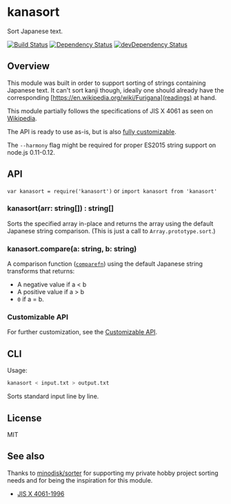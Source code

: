 # kanasort

Sort Japanese text.

[![Build Status](https://travis-ci.org/seangenabe/kanasort.svg?branch=master)](https://travis-ci.org/seangenabe/kanasort)
[![Dependency Status](https://david-dm.org/seangenabe/kanasort.svg)](https://david-dm.org/seangenabe/kanasort)
[![devDependency Status](https://david-dm.org/seangenabe/symbol-enum/dev-status.svg)](https://david-dm.org/seangenabe/symbol-enum#info=devDependencies)

## Overview

This module was built in order to support sorting of strings containing
Japanese text. It can't sort kanji though, ideally one should already have the
corresponding [https://en.wikipedia.org/wiki/Furigana](readings) at hand.

This module partially follows the specifications of JIS X 4061 as seen on [Wikipedia](https://ja.wikipedia.org/wiki/%E6%97%A5%E6%9C%AC%E8%AA%9E%E6%96%87%E5%AD%97%E5%88%97%E7%85%A7%E5%90%88%E9%A0%86%E7%95%AA).

The API is ready to use as-is, but is also
[fully customizable](readme-customizable-api.md).

The `--harmony` flag might be required for proper ES2015 string support on
node.js 0.11-0.12.

## API

`var kanasort = require('kanasort')` or `import kanasort from 'kanasort'`

### kanasort(arr: string[]) : string[]

Sorts the specified array in-place and returns the array using the default
Japanese string comparison.
(This is just a call to `Array.prototype.sort`.)

### kanasort.compare(a: string, b: string)

A comparison function ([`comparefn`](http://www.ecma-international.org/ecma-262/6.0/#sec-array.prototype.sort))
using the default Japanese string transforms that returns:

* A negative value if a < b
* A positive value if a > b
* `0` if a = b.

### Customizable API

For further customization, see the
[Customizable API](readme-customizable-api.md).

## CLI

Usage:

```bash
kanasort < input.txt > output.txt
```

Sorts standard input line by line.

## License

MIT

## See also

Thanks to [minodisk/sorter](https://github.com/minodisk/sorter) for supporting
my private hobby project sorting needs and for being the inspiration for this
module.

* [JIS X 4061-1996](http://kikakurui.com/x4/X4061-1996-01.html)
